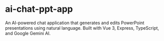 # ai-chat-ppt-app
An AI-powered chat application that generates and edits PowerPoint presentations using natural language. Built with Vue 3, Express, TypeScript, and Google Gemini AI.

